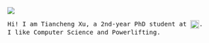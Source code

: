 <img src="https://user-images.githubusercontent.com/19209239/87109157-e76ba900-c231-11ea-99c2-6ef4b81da412.gif">
<p>
  <samp>
  Hi! I am Tiancheng Xu, a 2nd-year PhD student at <a href="https://csweb.rice.edu/"><img src="https://user-images.githubusercontent.com/19209239/87109366-7b3d7500-c232-11ea-8f2a-8732fc0f3d22.png" height="20px" align="center"></a>. </br>
  I like Computer Science and Powerlifting. 
  </samp>
</p>
